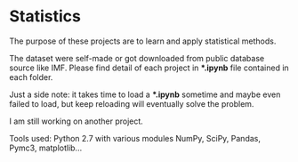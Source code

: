 # Statistics
The purpose of these projects are to learn and apply statistical methods.

The dataset were self-made or got downloaded from public database source like IMF.
Please find detail of each project in __*.ipynb__ file contained in each folder. 

Just a side note: it takes time to load a __*.ipynb__ sometime and maybe even failed to load, but keep reloading will eventually solve the problem.

I am still working on another project.

Tools used: Python 2.7 with various modules NumPy, SciPy, Pandas, Pymc3, matplotlib...
